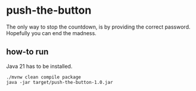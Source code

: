 # push-the-button

The only way to stop the countdown, is by providing the correct password. Hopefully you can end the madness.

## how-to run

Java 21 has to be installed.

```
./mvnw clean compile package
java -jar target/push-the-button-1.0.jar
```